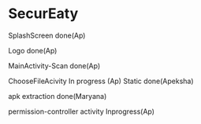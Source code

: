 # SecurEaty

SplashScreen done(Ap)

Logo done(Ap)

MainActivity-Scan done(Ap)

ChooseFileAcivity In progress (Ap)
Static done(Apeksha)

apk extraction done(Maryana)

permission-controller activity Inprogress(Ap)
